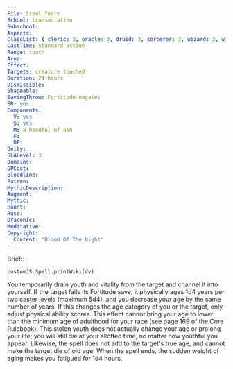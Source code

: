 ```yaml
---
File: Steal Years
School: transmutation
Subschool: 
Aspects: 
ClassList: { cleric: 3, oracle: 3, druid: 3, sorcerer: 3, wizard: 3, witch: 3 }
CastTime: standard action
Range: touch
Area: 
Effect: 
Targets: creature touched
Duration: 24 hours
Dismissible: 
Shapeable: 
SavingThrow: Fortitude negates
SR: yes
Components:
  V: yes
  S: yes
  M: a handful of ash
  F: 
  DF: 
Deity: 
SLALevel: 3
Domains: 
GPCost: 
Bloodline: 
Patron: 
MythicDescription: 
Augment: 
Mythic: 
Haunt: 
Ruse: 
Draconic: 
Meditative: 
Copyright:
  Content: "Blood Of The Night"
---
```

Brief:: 

```dataviewjs
customJS.Spell.printWiki(dv)
```

You temporarily drain youth and vitality from the target and channel it into yourself. If the target fails its Fortitude save, it physically ages 1d4 years per two caster levels (maximum 5d4), and you decrease your age by the same number of years. If this changes the age category of you or the target, only adjust physical ability scores. This effect cannot bring your age to lower than the minimum age of adulthood for your race (see page 169 of the Core Rulebook). This stolen youth does not actually change your age or prolong your life; you will still die at your allotted time, no matter how youthful you appear. Likewise, the spell does not add to the target's true age, and cannot make the target die of old age.  When the spell ends, the sudden weight of aging makes you fatigued for 1d4 hours.
